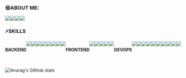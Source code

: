 ### 😄ABOUT ME:
<div style="display: flex">
  <img src="https://img.shields.io/badge/Playing Games-000000?style=flat-square&logo=counterstrike&logoColor=FFFFFF"/>
  <img src="https://img.shields.io/badge/Listening Music-FF0000?style=flat-square&logo=applemusic&logoColor=FFFFFF"/>
  <img src="https://img.shields.io/badge/Develop-FFCB36?style=flat-square&logo=devdotto&logoColor=FFFFFF"/>
  <img src="https://img.shields.io/badge/ewhdtls0@naver.com-005FF9?style=flat-square&logo=gmail&logoColor=EA4335"/>
</div>

### ⚡SKILLS
<div style="display: flex">
  <h4>BACKEND</h4>
  <img src="https://img.shields.io/badge/Spring Boot-6DB33F?style=flat-square&logo=gmail&logoColor=FFFFFF"/>
  <img src="https://img.shields.io/badge/Spring Security-C71A36?style=flat-square&logo=apachemaven&logoColor=FFFFFF"/>
  <img src="https://img.shields.io/badge/Spring Data JPA-648B1A?style=flat-square&logo=hibernate&logoColor=FFFFFF"/>
  <img src="https://img.shields.io/badge/QueryDsl-0078C0?style=flat-square&logo=quora&logoColor=FFFFFF"/>
  <img src="https://img.shields.io/badge/Gradle-02303A?style=flat-square&logo=gradle&logoColor=FFFFFF"/>
  <img src="https://img.shields.io/badge/Maven-C71A36?style=flat-square&logo=apachemaven&logoColor=FFFFFF"/>
  <img src="https://img.shields.io/badge/Redis-DC382D?style=flat-square&logo=redis&logoColor=FFFFFF"/>
  <img src="https://img.shields.io/badge/IntelliJ-000000?style=flat-square&logo=intellijidea&logoColor=FFFFFF"/>
  <br>
  <h4>FRONTEND</h4>
  <img src="https://img.shields.io/badge/Thymeleaf-005F0F?style=flat-square&logo=thymeleaf&logoColor=FFFFFF"/>
  <img src="https://img.shields.io/badge/Javascript-F7DF1E?style=flat-square&logo=javascript&logoColor=FFFFFF"/>
  <img src="https://img.shields.io/badge/React-61DAFB?style=flat-square&logo=react&logoColor=FFFFFF"/>
  <img src="https://img.shields.io/badge/Axios-5A29E4?style=flat-square&logo=axios&logoColor=FFFFFF"/>
  <img src="https://img.shields.io/badge/WebStorm-000000?style=flat-square&logo=webstorm&logoColor=FFFFFF"/>
  <h4>DEVOPS</h4>
  <img src="https://img.shields.io/badge/AWS-232F3E?style=flat-square&logo=amazonaws&logoColor=FFFFFF"/>
  <img src="https://img.shields.io/badge/S3-569A31?style=flat-square&logo=amazons3&logoColor=FFFFFF"/>
  <img src="https://img.shields.io/badge/RDS-527FFF?style=flat-square&logo=amazonrds&logoColor=FFFFFF"/>
  <img src="https://img.shields.io/badge/EC2-FF9900?style=flat-square&logo=amazonec2&logoColor=FFFFFF"/>
  <img src="https://img.shields.io/badge/Docker-2496ED?style=flat-square&logo=docker&logoColor=FFFFFF"/>
  <img src="https://img.shields.io/badge/MySql-4479A1?style=flat-square&logo=mysql&logoColor=FFFFFF"/>
  <img src="https://img.shields.io/badge/Oracle-F80000?style=flat-square&logo=oracle&logoColor=FFFFFF"/>
  <img src="https://img.shields.io/badge/Nginx-009639?style=flat-square&logo=nginx&logoColor=FFFFFF"/>
  <img src="https://img.shields.io/badge/Tomcat-F8DC75?style=flat-square&logo=apachetomcat&logoColor=FFFFFF"/>
  <img src="https://img.shields.io/badge/Jenkins-D24939?style=flat-square&logo=jenkins&logoColor=FFFFFF"/>
</div>
<br>


![Anurag's GitHub stats](https://github-readme-stats.vercel.app/api?username=ewhdtls0&show_icons=true&theme=solarized-light)
<!--
**ewhdtls0/ewhdtls0** is a ✨ _special_ ✨ repository because its `README.md` (this file) appears on your GitHub profile.

Here are some ideas to get you started:

- 🔭 I’m currently working on ...
- 🌱 I’m currently learning ...
- 👯 I’m looking to collaborate on ...
- 🤔 I’m looking for help with ...
- 💬 Ask me about ...
- 📫 How to reach me: ...
- 😄 Pronouns: ..
- ⚡ Fun fact: ...
-->
